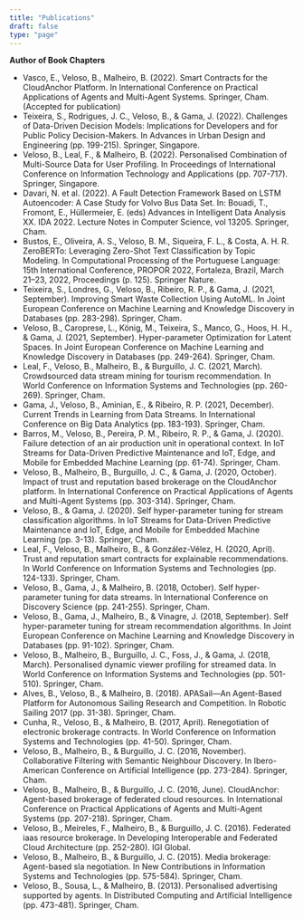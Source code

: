 ```yaml
---
title: "Publications"
draft: false
type: "page"
---
```


**Author of Book Chapters**

- Vasco, E., Veloso, B., Malheiro, B. (2022). Smart Contracts for the CloudAnchor Platform. In International Conference on Practical Applications of Agents and Multi-Agent Systems. Springer, Cham. (Accepted for publication)
- Teixeira, S., Rodrigues, J. C., Veloso, B., \& Gama, J. (2022). Challenges of Data-Driven Decision Models: Implications for Developers and for Public Policy Decision-Makers. In Advances in Urban Design and Engineering (pp. 199-215). Springer, Singapore.
- Veloso, B., Leal, F., \& Malheiro, B. (2022). Personalised Combination of Multi-Source Data for User Profiling. In Proceedings of International Conference on Information Technology and Applications (pp. 707-717). Springer, Singapore.
- Davari, N. et al. (2022). A Fault Detection Framework Based on LSTM Autoencoder: A Case Study for Volvo Bus Data Set. In: Bouadi, T., Fromont, E., Hüllermeier, E. (eds) Advances in Intelligent Data Analysis XX. IDA 2022. Lecture Notes in Computer Science, vol 13205. Springer, Cham.
- Bustos, E., Oliveira, A. S., Veloso, B. M., Siqueira, F. L., \& Costa, A. H. R. ZeroBERTo: Leveraging Zero-Shot Text Classification by Topic Modeling. In Computational Processing of the Portuguese Language: 15th International Conference, PROPOR 2022, Fortaleza, Brazil, March 21–23, 2022, Proceedings (p. 125). Springer Nature.
- Teixeira, S., Londres, G., Veloso, B., Ribeiro, R. P., \& Gama, J. (2021, September). Improving Smart Waste Collection Using AutoML. In Joint European Conference on Machine Learning and Knowledge Discovery in Databases (pp. 283-298). Springer, Cham.
- Veloso, B., Caroprese, L., König, M., Teixeira, S., Manco, G., Hoos, H. H., \& Gama, J. (2021, September). Hyper-parameter Optimization for Latent Spaces. In Joint European Conference on Machine Learning and Knowledge Discovery in Databases (pp. 249-264). Springer, Cham.
- Leal, F., Veloso, B., Malheiro, B., \& Burguillo, J. C. (2021, March). Crowdsourced data stream mining for tourism recommendation. In World Conference on Information Systems and Technologies (pp. 260-269). Springer, Cham.
- Gama, J., Veloso, B., Aminian, E., \& Ribeiro, R. P. (2021, December). Current Trends in Learning from Data Streams. In International Conference on Big Data Analytics (pp. 183-193). Springer, Cham.
- Barros, M., Veloso, B., Pereira, P. M., Ribeiro, R. P., \& Gama, J. (2020). Failure detection of an air production unit in operational context. In IoT Streams for Data-Driven Predictive Maintenance and IoT, Edge, and Mobile for Embedded Machine Learning (pp. 61-74). Springer, Cham.
- Veloso, B., Malheiro, B., Burguillo, J. C., \& Gama, J. (2020, October). Impact of trust and reputation based brokerage on the CloudAnchor platform. In International Conference on Practical Applications of Agents and Multi-Agent Systems (pp. 303-314). Springer, Cham.
- Veloso, B., \& Gama, J. (2020). Self hyper-parameter tuning for stream classification algorithms. In IoT Streams for Data-Driven Predictive Maintenance and IoT, Edge, and Mobile for Embedded Machine Learning (pp. 3-13). Springer, Cham.
- Leal, F., Veloso, B., Malheiro, B., \& González-Vélez, H. (2020, April). Trust and reputation smart contracts for explainable recommendations. In World Conference on Information Systems and Technologies (pp. 124-133). Springer, Cham.
- Veloso, B., Gama, J., \& Malheiro, B. (2018, October). Self hyper-parameter tuning for data streams. In International Conference on Discovery Science (pp. 241-255). Springer, Cham.
- Veloso, B., Gama, J., Malheiro, B., \& Vinagre, J. (2018, September). Self hyper-parameter tuning for stream recommendation algorithms. In Joint European Conference on Machine Learning and Knowledge Discovery in Databases (pp. 91-102). Springer, Cham.
- Veloso, B., Malheiro, B., Burguillo, J. C., Foss, J., \& Gama, J. (2018, March). Personalised dynamic viewer profiling for streamed data. In World Conference on Information Systems and Technologies (pp. 501-510). Springer, Cham.
- Alves, B., Veloso, B., \& Malheiro, B. (2018). APASail—An Agent-Based Platform for Autonomous Sailing Research and Competition. In Robotic Sailing 2017 (pp. 31-38). Springer, Cham.
- Cunha, R., Veloso, B., \& Malheiro, B. (2017, April). Renegotiation of electronic brokerage contracts. In World Conference on Information Systems and Technologies (pp. 41-50). Springer, Cham.
- Veloso, B., Malheiro, B., \& Burguillo, J. C. (2016, November). Collaborative Filtering with Semantic Neighbour Discovery. In Ibero-American Conference on Artificial Intelligence (pp. 273-284). Springer, Cham.
- Veloso, B., Malheiro, B., \& Burguillo, J. C. (2016, June). CloudAnchor: Agent-based brokerage of federated cloud resources. In International Conference on Practical Applications of Agents and Multi-Agent Systems (pp. 207-218). Springer, Cham.
- Veloso, B., Meireles, F., Malheiro, B., \& Burguillo, J. C. (2016). Federated iaas resource brokerage. In Developing Interoperable and Federated Cloud Architecture (pp. 252-280). IGI Global.
- Veloso, B., Malheiro, B., \& Burguillo, J. C. (2015). Media brokerage: Agent-based sla negotiation. In New Contributions in Information Systems and Technologies (pp. 575-584). Springer, Cham.
- Veloso, B., Sousa, L., \& Malheiro, B. (2013). Personalised advertising supported by agents. In Distributed Computing and Artificial Intelligence (pp. 473-481). Springer, Cham.
